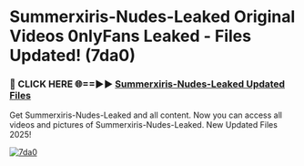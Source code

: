 # Summerxiris-Nudes-Leaked Original Videos 0nlyFans Leaked - Files Updated! (7da0)

<h3>🔴 CLICK HERE 🌐==►► <a href="https://tinyurl.com/52m3yx9h" rel="nofollow">Summerxiris-Nudes-Leaked Updated Files</a></h3>

Get Summerxiris-Nudes-Leaked and all content. Now you can access all videos and pictures of Summerxiris-Nudes-Leaked. New Updated Files 2025!

[![7da0](https://i.imgur.com/TnHtlc8.gif)](https://tinyurl.com/52m3yx9h)

